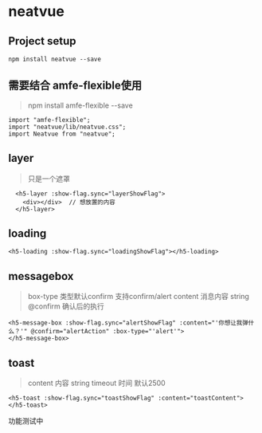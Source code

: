 # neatvue

## Project setup
```
npm install neatvue --save
```

## 需要结合 amfe-flexible使用
> npm install amfe-flexible --save
```
import "amfe-flexible";
import "neatvue/lib/neatvue.css";
import Neatvue from "neatvue";
```

## layer
> 只是一个遮罩
```
  <h5-layer :show-flag.sync="layerShowFlag">
    <div></div>  // 想放置的内容
  </h5-layer>
```

## loading
```
<h5-loading :show-flag.sync="loadingShowFlag"></h5-loading>
```

## messagebox
> box-type 类型默认confirm    支持confirm/alert
> content 消息内容 string
> @confirm 确认后的执行
```
<h5-message-box :show-flag.sync="alertShowFlag" :content="'你想让我弹什么？'" @confirm="alertAction" :box-type="'alert'">
</h5-message-box>
```

## toast
> content 内容 string
> timeout 时间 默认2500
```
<h5-toast :show-flag.sync="toastShowFlag" :content="toastContent"></h5-toast>
```

功能测试中
